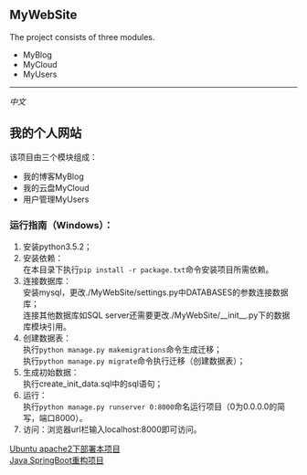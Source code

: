 MyWebSite
----------------
The project consists of three modules.
* MyBlog
* MyCloud
* MyUsers


----------------
_中文_

我的个人网站
----------------
该项目由三个模块组成：
* 我的博客MyBlog
* 我的云盘MyCloud
* 用户管理MyUsers

### 运行指南（Windows）：
1. 安装python3.5.2；
2. 安装依赖：  
   在本目录下执行`pip install -r package.txt`命令安装项目所需依赖。
3. 连接数据库：  
   安装mysql，更改./MyWebSite/settings.py中DATABASES的参数连接数据库；  
   连接其他数据库如SQL server还需要更改./MyWebSite/\_\_init\_\_.py下的数据库模块引用。
4. 创建数据表：  
   执行`python manage.py makemigrations`命令生成迁移；  
   执行`python manage.py migrate`命令执行迁移（创建数据表）；
5. 生成初始数据：  
   执行create_init_data.sql中的sql语句；
6. 运行：  
   执行`python manage.py runserver 0:8000`命名运行项目（0为0.0.0.0的简写，端口8000）。
7. 访问：浏览器url栏输入localhost:8000即可访问。

[Ubuntu apache2下部署本项目](https://www.chenjianxiong.cn/index.php/2018/11/13/ubuntu16_04_apache2_bu_shu_django2_xiang_mu/)  
[Java SpringBoot重构项目](https://github.com/ChenjxJames/MyCloud)




